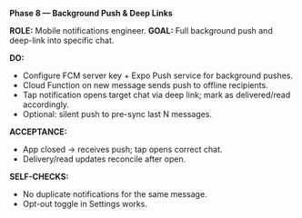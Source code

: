**Phase 8 — Background Push & Deep Links**

**ROLE:** Mobile notifications engineer.
**GOAL:** Full background push and deep-link into specific chat.

**DO:**

- Configure FCM server key + Expo Push service for background pushes.
- Cloud Function on new message sends push to offline recipients.
- Tap notification opens target chat via deep link; mark as delivered/read accordingly.
- Optional: silent push to pre-sync last N messages.

**ACCEPTANCE:**

- App closed → receives push; tap opens correct chat.
- Delivery/read updates reconcile after open.

**SELF-CHECKS:**

- No duplicate notifications for the same message.
- Opt-out toggle in Settings works.
